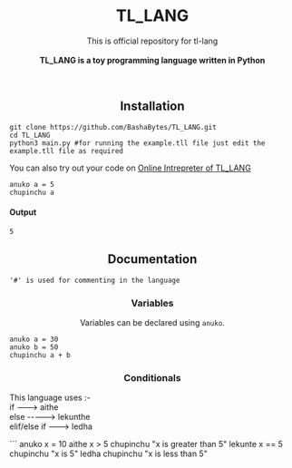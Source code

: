 <h1 align="center">TL_LANG</h1> 
</p>
<p align="center">
  This is official repository for tl-lang<br><br>
  <b>TL_LANG is a toy programming language written in Python</b>
</p>
<br>

<h2 align="center">Installation</h2>

```
git clone https://github.com/BashaBytes/TL_LANG.git
cd TL_LANG
python3 main.py #for running the example.tll file just edit the example.tll file as required
```

You can also try out your code on <a href="https://bashabytes.github.io/TL_LANG/">Online Intrepreter of TL_LANG</a></h4>

```
anuko a = 5
chupinchu a
```
<h4 align="left">Output</h4>

```
5
```

<h2 align="center">Documentation</h2>

```
'#' is used for commenting in the language
```

<h3 align="center">Variables</h3>
<p align="center">Variables can be declared using <code>anuko</code>.</p>

```
anuko a = 30
anuko b = 50
chupinchu a + b
```



<h3 align="center">Conditionals</h3>
<p>This language uses :-
  <br>
  if ---> aithe
  <br>
  else -----> lekunthe
  <br>
  elif/else if ---> ledha
  <br>
</p>
```
anuko x = 10
aithe x > 5
    chupinchu "x is greater than 5"
lekunte x == 5
    chupinchu "x is 5"
ledha
    chupinchu "x is less than 5"

```

